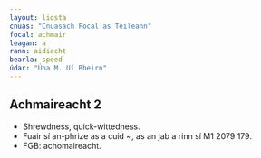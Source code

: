 ```yaml
---
layout: liosta
cnuas: "Cnuasach Focal as Teileann"
focal: achmair
leagan: a
rann: aidiacht
bearla: speed
údar: "Úna M. Uí Bheirn"
---
```

## Achmaireacht 2

* Shrewdness, quick-wittedness.
* Fuair sí an-phrize as a cuid ~, as an jab a rinn sí M1 2079 179.
* FGB: achomaireacht.
